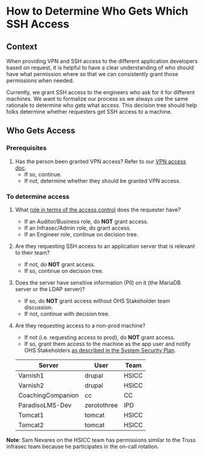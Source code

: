# How to Determine Who Gets Which SSH Access

## Context

When providing VPN and SSH access to the different application developers based on request, it is helpful to have a clear understanding of who should have what permission where so that we can consistently grant those permissions when needed.

Currently, we grant SSH access to the engineers who ask for it for different machines. We want to formalize our process so we always use the same rationale to determine who gets what access. This decision tree should help folks determine whether requesters get SSH access to a machine.

## Who Gets Access

### Prerequisites

1. Has the person been granted VPN access? Refer to our [VPN access doc](https://github.com/OHS-Hosting-Infrastructure/infrastructure/blob/9b5029af6606b355bd671e485dc7e1023241cbb4/docs/how-we-work/vpn-access-list.md).
   - If so, continue.
   - If not, determine whether they should be granted VPN access.

### To determine access

1. What [role in terms of the access control](https://github.com/OHS-Hosting-Infrastructure/infrastructure/blob/9b5029af6606b355bd671e485dc7e1023241cbb4/docs/adr/0004-access-controls.md) does the requester have?

   - If an Auditor/Business role, do **NOT** grant access.
   - If an Infrasec/Admin role, do grant access.
   - If an Engineer role, continue on decision tree.

1. Are they requesting SSH access to an application server that is relevant to their team?

   - If not, do **NOT** grant access.
   - If so, continue on decision tree.

1. Does the server have sensitive information (PII) on it (the MariaDB server or the LDAP server)?

   - If so, do **NOT** grant access without OHS Stakeholder team discussion.
   - If not, continue with decision tree.

1. Are they requesting access to a non-prod machine?

   - If not (i.e. requesting access to prod), do **NOT** grant access.
   - If so, grant them access to the machine as the app user and notify OHS Stakeholders [as described in the System Security Plan](https://app.box.com/file/818459519857?s=vx32bq6mpns73cq2mbmrdkoj1qjhnfpq).

   | Server            | User        | Team  |
   | ----------------- | ----------- | ----- |
   | Varnish1          | drupal      | HSICC |
   | Varnish2          | drupal      | HSICC |
   | CoachingCompanion | cc          | CC    |
   | ParadisoLMS-Dev   | zerotothree | IPD   |
   | Tomcat1           | tomcat      | HSICC |
   | Tomcat2           | tomcat      | HSICC |

**Note**: Sam Nevares on the HSICC team has permissions similar to the Truss infrasec team because he participates in the on-call rotation.
